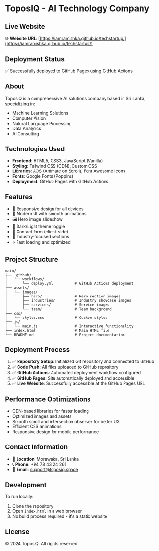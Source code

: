 # ToposIQ - AI Technology Company

## Live Website
🌐 **Website URL**: [https://iamramishka.github.io/techstartup/](https://iamramishka.github.io/techstartup/)

## Deployment Status
✅ Successfully deployed to GitHub Pages using GitHub Actions

## About
ToposIQ is a comprehensive AI solutions company based in Sri Lanka, specializing in:
- Machine Learning Solutions
- Computer Vision
- Natural Language Processing
- Data Analytics
- AI Consulting

## Technologies Used
- **Frontend**: HTML5, CSS3, JavaScript (Vanilla)
- **Styling**: Tailwind CSS (CDN), Custom CSS
- **Libraries**: AOS (Animate on Scroll), Font Awesome Icons
- **Fonts**: Google Fonts (Poppins)
- **Deployment**: GitHub Pages with GitHub Actions

## Features
- 📱 Responsive design for all devices
- 🎨 Modern UI with smooth animations
- 🖼️ Hero image slideshow
- 🌙 Dark/Light theme toggle
- 📧 Contact form (client-side)
- 🎯 Industry-focused sections
- ⚡ Fast loading and optimized

## Project Structure
```
main/
├── .github/
│   └── workflows/
│       └── deploy.yml          # GitHub Actions deployment
├── assets/
│   └── images/
│       ├── hero/               # Hero section images
│       ├── industries/         # Industry showcase images
│       ├── services/           # Service images
│       └── team/               # Team background
├── css/
│   └── styles.css              # Custom styles
├── js/
│   └── main.js                 # Interactive functionality
├── index.html                  # Main HTML file
└── README.md                   # Project documentation
```

## Deployment Process
1. ✅ **Repository Setup**: Initialized Git repository and connected to GitHub
2. ✅ **Code Push**: All files uploaded to GitHub repository
3. ✅ **GitHub Actions**: Automated deployment workflow configured
4. ✅ **GitHub Pages**: Site automatically deployed and accessible
5. ✅ **Live Website**: Successfully accessible at the GitHub Pages URL

## Performance Optimizations
- CDN-based libraries for faster loading
- Optimized images and assets
- Smooth scroll and intersection observer for better UX
- Efficient CSS animations
- Responsive design for mobile performance

## Contact Information
- 📍 **Location**: Morawaka, Sri Lanka
- 📞 **Phone**: +94 78 43 24 261
- 📧 **Email**: support@toposiq.space

## Development
To run locally:
1. Clone the repository
2. Open `index.html` in a web browser
3. No build process required - it's a static website

## License
© 2024 ToposIQ. All rights reserved.
